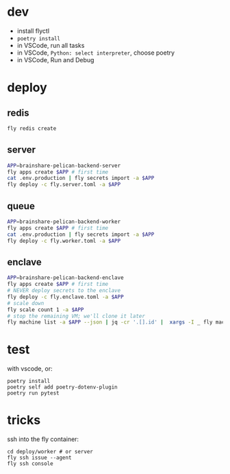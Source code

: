 # dev

- install flyctl
- `poetry install`
- in VSCode, run all tasks
- in VSCode, `Python: select interpreter`, choose poetry
- in VSCode, Run and Debug

# deploy

## redis

```sh
fly redis create
```

## server

```sh
APP=brainshare-pelican-backend-server
fly apps create $APP # first time
cat .env.production | fly secrets import -a $APP
fly deploy -c fly.server.toml -a $APP
```

## queue

```sh
APP=brainshare-pelican-backend-worker
fly apps create $APP # first time
cat .env.production | fly secrets import -a $APP
fly deploy -c fly.worker.toml -a $APP
```

## enclave

```sh
APP=brainshare-pelican-backend-enclave
fly apps create $APP # first time
# NEVER deploy secrets to the enclave
fly deploy -c fly.enclave.toml -a $APP
# scale down
fly scale count 1 -a $APP
# stop the remaining VM; we'll clone it later
fly machine list -a $APP --json | jq -cr '.[].id' |  xargs -I _ fly machine stop _
```

# test

with vscode, or:

```
poetry install
poetry self add poetry-dotenv-plugin
poetry run pytest
```

# tricks

ssh into the fly container:

```
cd deploy/worker # or server
fly ssh issue --agent
fly ssh console
```
